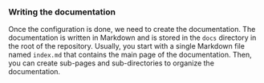 ### Writing the documentation

Once the configuration is done, we need to create the documentation.
The documentation is written in Markdown and is stored in the `docs` directory in the root of the repository.
Usually, you start with a single Markdown file named `index.md` that contains the main page of the documentation.
Then, you can create sub-pages and sub-directories to organize the documentation.
